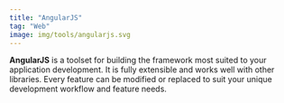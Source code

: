 ```yaml
---
title: "AngularJS"
tag: "Web"
image: img/tools/angularjs.svg
---
```


**AngularJS** is a toolset for building the framework most suited to your application development. It is fully extensible and works well with other libraries. Every feature can be modified or replaced to suit your unique development workflow and feature needs.